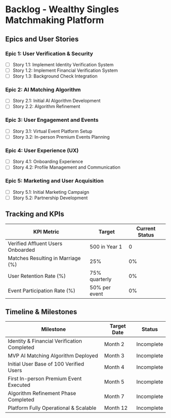 
# Backlog - Wealthy Singles Matchmaking Platform

## Epics and User Stories

### Epic 1: User Verification & Security
- [ ] Story 1.1: Implement Identity Verification System
- [ ] Story 1.2: Implement Financial Verification System
- [ ] Story 1.3: Background Check Integration

### Epic 2: AI Matching Algorithm
- [ ] Story 2.1: Initial AI Algorithm Development
- [ ] Story 2.2: Algorithm Refinement

### Epic 3: User Engagement and Events
- [ ] Story 3.1: Virtual Event Platform Setup
- [ ] Story 3.2: In-person Premium Events Planning

### Epic 4: User Experience (UX)
- [ ] Story 4.1: Onboarding Experience
- [ ] Story 4.2: Profile Management and Communication

### Epic 5: Marketing and User Acquisition
- [ ] Story 5.1: Initial Marketing Campaign
- [ ] Story 5.2: Partnership Development

## Tracking and KPIs
| KPI Metric | Target | Current Status |
|------------|--------|----------------|
| Verified Affluent Users Onboarded | 500 in Year 1 | 0 |
| Matches Resulting in Marriage (%) | 25% | 0% |
| User Retention Rate (%) | 75% quarterly | 0% |
| Event Participation Rate (%) | 50% per event | 0% |

## Timeline & Milestones
| Milestone | Target Date | Status |
|-----------|-------------|--------|
| Identity & Financial Verification Completed | Month 2 | Incomplete |
| MVP AI Matching Algorithm Deployed | Month 3 | Incomplete |
| Initial User Base of 100 Verified Users | Month 4 | Incomplete |
| First In-person Premium Event Executed | Month 5 | Incomplete |
| Algorithm Refinement Phase Completed | Month 7 | Incomplete |
| Platform Fully Operational & Scalable | Month 12 | Incomplete |
